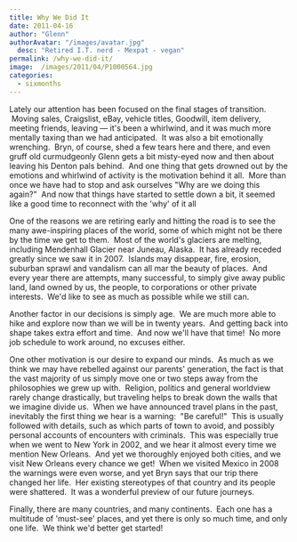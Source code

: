 ```yaml
---
title: Why We Did It
date: 2011-04-16
author: "Glenn"
authorAvatar: "/images/avatar.jpg"
  desc: "Retired I.T. nerd - Mexpat - vegan"
permalink: /why-we-did-it/
image:  /images/2011/04/P1000564.jpg
categories:
  - sixmonths
---
```

Lately our attention has been focused on the final stages of transition.  Moving sales, Craigslist, eBay, vehicle titles, Goodwill, item delivery, meeting friends, leaving &#8212; it's been a whirlwind, and it was much more mentally taxing than we had anticipated.  It was also a bit emotionally wrenching.  Bryn, of course, shed a few tears here and there, and even gruff old curmudgeonly Glenn gets a bit misty-eyed now and then about leaving his Denton pals behind.  And one thing that gets drowned out by the emotions and whirlwind of activity is the motivation behind it all.  More than once we have had to stop and ask ourselves "Why are we doing this again?"  And now that things have started to settle down a bit, it seemed like a good time to reconnect with the 'why' of it all

One of the reasons we are retiring early and hitting the road is to see the many awe-inspiring places of the world, some of which might not be there by the time we get to them.  Most of the world's glaciers are melting, including Mendenhall Glacier near Juneau, Alaska.  It has already receded greatly since we saw it in 2007.  Islands may disappear, fire, erosion, suburban sprawl and vandalism can all mar the beauty of places.  And every year there are attempts, many successful, to simply give away public land, land owned by us, the people, to corporations or other private interests.  We'd like to see as much as possible while we still can.

Another factor in our decisions is simply age.  We are much more able to hike and explore now than we will be in twenty years.  And getting back into shape takes extra effort and time.  And now we'll have that time!  No more job schedule to work around, no excuses either.

One other motivation is our desire to expand our minds.  As much as we think we may have rebelled against our parents' generation, the fact is that the vast majority of us simply move one or two steps away from the philosophies we grew up with.  Religion, politics and general worldview rarely change drastically, but traveling helps to break down the walls that we imagine divide us.  When we have announced travel plans in the past, inevitably the first thing we hear is a warning:  "Be careful!"  This is usually followed with details, such as which parts of town to avoid, and possibly personal accounts of encounters with criminals.  This was especially true when we went to New York in 2002, and we hear it almost every time we mention New Orleans.  And yet we thoroughly enjoyed both cities, and we visit New Orleans every chance we get!  When we visited Mexico in 2008 the warnings were even worse, and yet Bryn says that our trip there changed her life.  Her existing stereotypes of that country and its people were shattered.  It was a wonderful preview of our future journeys.

Finally, there are many countries, and many continents.  Each one has a multitude of 'must-see' places, and yet there is only so much time, and only one life.  We think we'd better get started!
